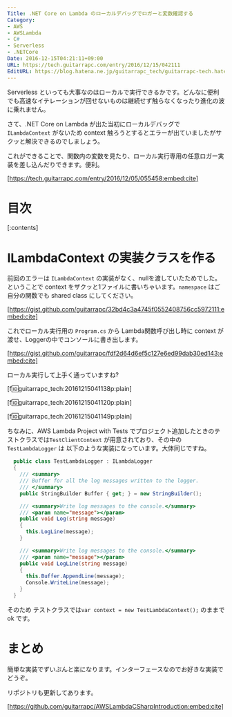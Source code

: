 ```yaml
---
Title: .NET Core on Lambda のローカルデバッグでロガーと変数確認する
Category:
- AWS
- AWSLambda
- C#
- Serverless
- .NETCore
Date: 2016-12-15T04:21:11+09:00
URL: https://tech.guitarrapc.com/entry/2016/12/15/042111
EditURL: https://blog.hatena.ne.jp/guitarrapc_tech/guitarrapc-tech.hatenablog.com/atom/entry/10328749687199066612
---
```


Serverless といっても大事なのはローカルで実行できるかです。どんなに便利でも高速なイテレーションが回せないものは継続せず触らなくなったり進化の波に乗れません。

さて、.NET Core on Lambda が出た当初にローカルデバッグで ```ILambdaContext``` がないため context 触ろうとするとエラーが出ていましたがサクッと解決できるのでしましょう。

これができることで、関数内の変数を見たり、ローカル実行専用の任意ロガー実装を差し込んだりできます。便利。

[https://tech.guitarrapc.com/entry/2016/12/05/055458:embed:cite]


# 目次

[:contents]

# ILambdaContext の実装クラスを作る

前回のエラーは ```ILambdaContext``` の実装がなく、nullを渡していたためでした。ということで context をザクッと1ファイルに書いちゃいます。```namespace``` はご自分の関数でも shared class にしてください。

[https://gist.github.com/guitarrapc/32bd4c3a4745f0552408756cc5972111:embed:cite]

これでローカル実行用の ```Program.cs``` から Lambda関数呼び出し時に context が渡せ、Loggerの中でコンソールに書き出します。

[https://gist.github.com/guitarrapc/fdf2d64d6ef5c127e6ed99dab30ed143:embed:cite]

ローカル実行して上手く通っていますね?

[f:id:guitarrapc_tech:20161215041138p:plain]

[f:id:guitarrapc_tech:20161215041120p:plain]

[f:id:guitarrapc_tech:20161215041149p:plain]

ちなみに、AWS Lambda Project with Tests でプロジェクト追加したときのテストクラスでは```TestClientContext``` が用意されており、その中の ```TestLambdaLogger``` は 以下のような実装になっています。大体同じですね。

```cs
  public class TestLambdaLogger : ILambdaLogger
  {
    /// <summary>
    /// Buffer for all the log messages written to the logger.
    /// </summary>
    public StringBuilder Buffer { get; } = new StringBuilder();

    /// <summary>Write log messages to the console.</summary>
    /// <param name="message"></param>
    public void Log(string message)
    {
      this.LogLine(message);
    }

    /// <summary>Write log messages to the console.</summary>
    /// <param name="message"></param>
    public void LogLine(string message)
    {
      this.Buffer.AppendLine(message);
      Console.WriteLine(message);
    }
  }
```

そのため テストクラスでは```var context = new TestLambdaContext();``` のままでok です。

# まとめ

簡単な実装でずいぶんと楽になります。インターフェースなのでお好きな実装でどうぞ。

リポジトリも更新してあります。

[https://github.com/guitarrapc/AWSLambdaCSharpIntroduction:embed:cite]

